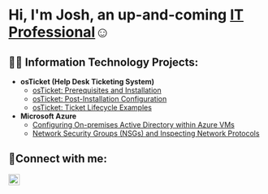 <h1>Hi, I'm Josh, an up-and-coming <a href="https://www.linkedin.com/in/joshua-warren-4a9127265/">IT Professional</a>☺</h1>

<h2>👨‍💻 Information Technology Projects:</h2>

- <b>osTicket (Help Desk Ticketing System)</b>
  - [osTicket: Prerequisites and Installation](https://github.com/jwarren91/osticket-prereqs)
  - [osTicket: Post-Installation Configuration](https://github.com/jwarren91/post-install-config)
  - [osTicket: Ticket Lifecycle Examples](https://github.com/jwarren91/ticket-lifecycle)
- <b>Microsoft Azure</b>
  - [Configuring On-premises Active Directory within Azure VMs](https://github.com/joshmadakorcc/configure-ad)
  - [Network Security Groups (NSGs) and Inspecting Network Protocols](https://github.com/joshmadakorcc/azure-network-protocols)

<h2>🤳Connect with me:</h2>


[<img align="left" alt="Josh | LinkedIn" width="22px" src="https://cdn.jsdelivr.net/npm/simple-icons@v3/icons/linkedin.svg" />][linkedin]



[linkedin]: https://linkedin.com/in/joshua-warren-4a9127265
